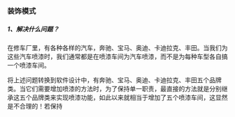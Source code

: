 ### 装饰模式

##### 1、解决什么问题？

在修车厂里，有各种各样的汽车，奔驰、宝马、奥迪、卡迪拉克、丰田。当我们为这些汽车喷漆时，我们通常都是在喷漆车间为汽车喷漆，而不是为每种车型各自搞一个喷漆车间。

将上述问题转换到软件设计中，有奔驰、宝马、奥迪、卡迪拉克、丰田五个品牌类。当它们需要增加喷漆的方法时，为了保持单一职责，最直接的方法就是分别继承这五个品牌类来实现喷漆功能，如此以来就相当于增加了五个喷漆车间，这显然是不合理的！若保持



